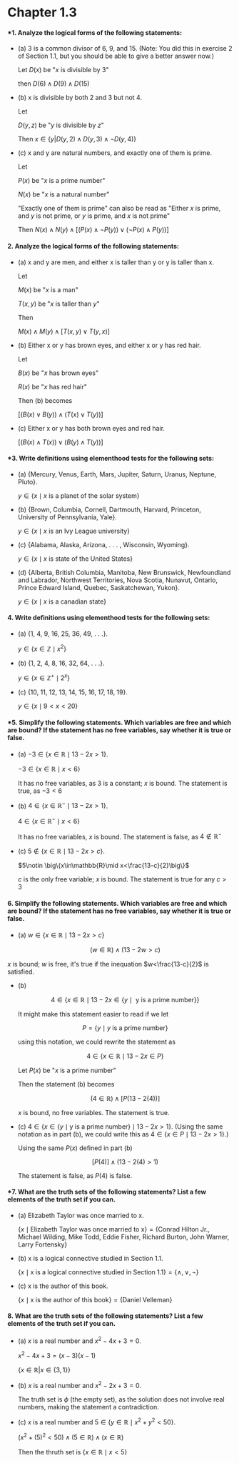 # Chapter 1.3

#### \*1. Analyze the logical forms of the following statements:

- (a) 3 is a common divisor of 6, 9, and 15. (Note: You did this in exercise 2 of Section 1.1, but you should be able to give a better answer now.)

  Let $D(x)$ be "$x$ is divisible by $3$"

  then $D(6) \land D(9) \land D(15)$

- (b) x is divisible by both 2 and 3 but not 4.

  Let

  $D(y, z)$ be "$y$ is divisible by $z$"

  Then $x\in\{y|D(y,2) \land D(y,3) \land \neg D(y,4)\}$

- (c) x and y are natural numbers, and exactly one of them is prime.

  Let

  $P(x)$ be "$x$ is a prime number"

  $N(x)$ be "$x$ is a natural number"

  "Exactly one of them is prime" can also be read as "Either $x$ is prime, and $y$ is not prime, or $y$ is prime, and $x$ is not prime"

  Then $N(x) \land N(y) \land [(P(x)\land \neg P(y)) \lor (\neg P(x)\land P(y))]$

#### 2. Analyze the logical forms of the following statements:

- (a) x and y are men, and either x is taller than y or y is taller than x.

  Let

  $M(x)$ be "$x$ is a man"

  $T(x, y)$ be "$x$ is taller than $y$"

  Then

  $M(x) \land M(y) \land [T(x,y) \lor T(y, x)]$

- (b) Either x or y has brown eyes, and either x or y has red hair.

  Let

  $B(x)$ be "$x$ has brown eyes"

  $R(x)$ be "$x$ has red hair"

  Then (b) becomes

  $[(B(x) \lor B(y)) \land (T(x) \lor T(y))]$

- (c) Either x or y has both brown eyes and red hair.

  $[(B(x) \land T(x)) \lor (B(y) \land T(y))]$

#### \*3. Write definitions using elementhood tests for the following sets:

- (a) {Mercury, Venus, Earth, Mars, Jupiter, Saturn, Uranus, Neptune, Pluto}.

  $y\in \big\{x\mid x\text{ is a planet of the solar system}\big\}$

- (b) {Brown, Columbia, Cornell, Dartmouth, Harvard, Princeton, University of Pennsylvania, Yale}.

  $y \in  \big\{x\mid x\text{ is an Ivy League university}\big\}$

- (c) {Alabama, Alaska, Arizona, . . . , Wisconsin, Wyoming}.

  $y \in \big\{x\mid x\text{ is state of the United States}\big\}$

- (d) {Alberta, British Columbia, Manitoba, New Brunswick, Newfoundland and Labrador, Northwest Territories, Nova Scotia, Nunavut, Ontario, Prince Edward Island, Quebec, Saskatchewan, Yukon}.

  $y\in \big\{x\mid x\text{ is a canadian state}\big\}$

#### 4. Write definitions using elementhood tests for the following sets:

- (a) {1, 4, 9, 16, 25, 36, 49, . . .}.

  $y\in \big\{x\in\mathbb{Z} \mid x^2\big\}$

- (b) {1, 2, 4, 8, 16, 32, 64, . . .}.

  $y\in \big\{x\in\mathbb{Z}^+ \mid 2^x \big\}$

- (c) {10, 11, 12, 13, 14, 15, 16, 17, 18, 19}.

  $y\in \big\{x \mid 9 < x < 20 \big\}$
#### \*5. Simplify the following statements. Which variables are free and which are bound? If the statement has no free variables, say whether it is true or false.

- (a) $-3 \in \big\{x \in \mathbb{R} \mid 13-2x > 1\big\}$.

  $-3 \in \big\{x \in \mathbb{R} \mid x < 6\big\}$

  It has no free variables, as 3 is a constant; $x$ is bound. The statement is true, as $-3 < 6$

- (b) $4 \in \big\{ x\in\mathbb{R}^- \mid 13-2x>1\big\}$.

  $4 \in \big\{x \in \mathbb{R}^- \mid x < 6\big\}$

  It has no free variables, $x$ is bound. The statement is false, as $4 \notin \mathbb{R}^-$

- (c) $5\notin \big\{x\in\mathbb{R}\mid 13-2x>c\big\}$.

  $5\notin \big\{x\in\mathbb{R}\mid x<\frac{13-c}{2}\big\}$

  $c$ is the only free variable; $x$ is bound. The statement is true for any $c>3$

#### 6. Simplify the following statements. Which variables are free and which are bound? If the statement has no free variables, say whether it is true or false.

- (a) $w \in \big\{x \in \mathbb{R} \mid 13-2x>c\big\}$

  $$(w \in \mathbb{R})\land(13-2w>c)$$

$x$ is bound; $w$ is free, it's true if the inequation $w<\frac{13-c}{2}$ is satisfied.

- (b)

  $$4\in \big\{x\in\mathbb{R}\mid 13-2x\in \{y \mid \text{ y is a prime number}\}\big \}$$
  
  It might make this statement easier to read if we let
  
  $$P = \{y \mid y\text{ is a prime number}\}$$
  
  using this notation, we could rewrite the statement as
  
  $$4\in \{x \in \mathbb{R} \mid 13 - 2x \in P\}$$


  Let $P(x)$ be "$x$ is a prime number"

  Then the statement (b) becomes

  $$(4\in\mathbb{R})\land [ P( 13-2(4) ) ]$$

  $x$ is bound, no free variables. The statement is true.

- (c) $4 \in \Big\{x\in \{y\mid \text{y is a prime number}\} \mid 13-2x>1\Big\}$. (Using the same notation as in part (b), we could write this as $4 \in \{x \in P \mid 13 - 2x > 1\}$.)

  Using the same $P(x)$ defined in part (b)

  $$[P(4)]\land(13-2(4)>1)$$

  The statement is false, as $P(4)$ is false.

#### \*7. What are the truth sets of the following statements? List a few elements of the truth set if you can.

- (a) Elizabeth Taylor was once married to x.

  $\{x \mid \text{Elizabeth Taylor was once married to x}\}=\{\text{Conrad Hilton Jr., Michael Wilding, Mike Todd, Eddie Fisher, Richard Burton, John Warner, Larry Fortensky}\}$

- (b) x is a logical connective studied in Section 1.1.

  $\{x \mid \text{x is a logical connective studied in Section 1.1}\}=\{\land, \lor, \neg\}$

- (c) x is the author of this book.

  $\{x \mid \text{x is the author of this book}\}=\{\text{Daniel Velleman}\}$

#### 8. What are the truth sets of the following statements? List a few elements of the truth set if you can.

- (a) $x$ is a real number and $x^2 - 4x + 3 = 0$.

  $x^2 - 4x + 3 = (x-3)(x-1)$

  $\big\{x\in\mathbb{R}|x\in\{3,1\}\big\}$

- (b) $x$ is a real number and $x^2 - 2x + 3 = 0$.

  The truth set is $\phi$ (the empty set), as the solution does not involve real numbers, making the statement a contradiction.

- (c) $x$ is a real number and $5 \in \{y \in \mathbb{R} \mid x^2 + y^2 < 50\}$.

  $(x^2 + (5)^2 <50)\land (5\in\mathbb{R}) \land(x\in\mathbb{R})$

  Then the thruth set is $\{x \in \mathbb{R} \mid x < 5\}$
